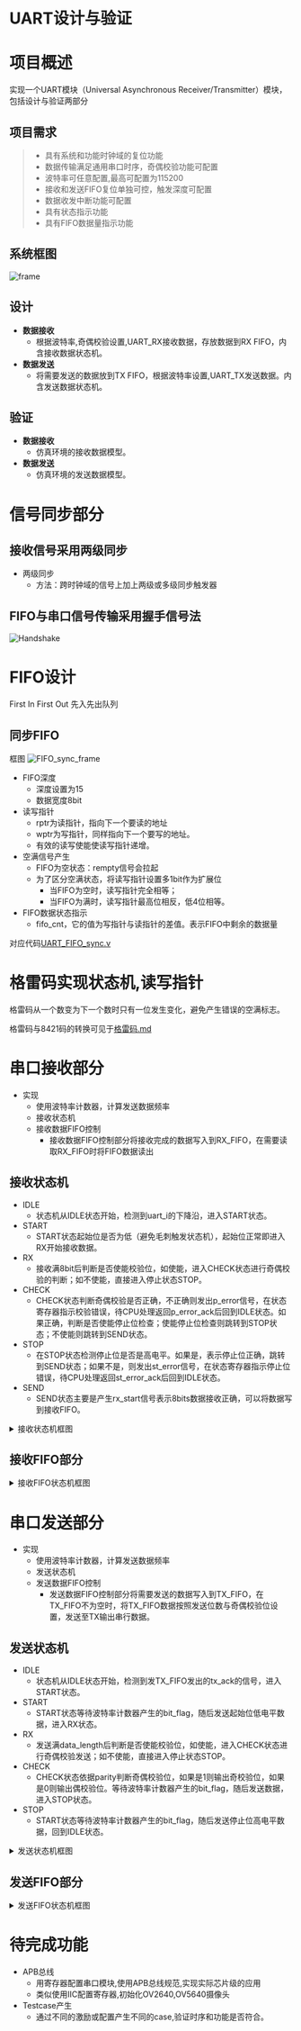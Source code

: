 
# UART设计与验证

# 项目概述

实现一个UART模块（Universal Asynchronous Receiver/Transmitter）模块，包括设计与验证两部分

## 项目需求

> - 具有系统和功能时钟域的复位功能
> - 数据传输满足通用串口时序，奇偶校验功能可配置
> - 波特率可任意配置,最高可配置为115200
> - 接收和发送FIFO复位单独可控，触发深度可配置
> - 数据收发中断功能可配置
> - 具有状态指示功能
> - 具有FIFO数据量指示功能

## 系统框图
![frame](images\frame.png)

## 设计

- **数据接收**
    - 根据波特率,奇偶校验设置,UART_RX接收数据，存放数据到RX FIFO，内含接收数据状态机。
- **数据发送**
    - 将需要发送的数据放到TX FIFO，根据波特率设置,UART_TX发送数据。内含发送数据状态机。

## 验证

- **数据接收**
    - 仿真环境的接收数据模型。
- **数据发送**
    - 仿真环境的发送数据模型。

# 信号同步部分

## 接收信号采用两级同步

- 两级同步
    - 方法：跨时钟域的信号上加上两级或多级同步触发器

## FIFO与串口信号传输采用握手信号法
 ![Handshake](images\Handshake.webp)


# FIFO设计

First In First Out
先入先出队列

## 同步FIFO
框图
![FIFO_sync_frame](images\FIFO_sync_frame.webp)
- FIFO深度
    - 深度设置为15
    - 数据宽度8bit
- 读写指针
    - rptr为读指针，指向下一个要读的地址
    - wptr为写指针，同样指向下一个要写的地址。
    - 有效的读写使能使读写指针递增。
- 空满信号产生
    - FIFO为空状态：rempty信号会拉起
    - 为了区分空满状态，将读写指针设置多1bit作为扩展位
        - 当FIFO为空时，读写指针完全相等；
        - 当FIFO为满时，读写指针最高位相反，低4位相等。
- FIFO数据状态指示
    - fifo_cnt，它的值为写指针与读指针的差值。表示FIFO中剩余的数据量

对应代码[UART_FIFO_sync.v](notes/codes/UART_FIFO_sync.v)

# 格雷码实现状态机,读写指针
格雷码从一个数变为下一个数时只有一位发生变化，避免产生错误的空满标志。

格雷码与8421码的转换可见于[格雷码.md](notes/格雷码.md)

# 串口接收部分

- 实现
    - 使用波特率计数器，计算发送数据频率
    - 接收状态机
    - 接收数据FIFO控制
        - 接收数据FIFO控制部分将接收完成的数据写入到RX_FIFO，在需要读取RX_FIFO时将FIFO数据读出
## 接收状态机

- IDLE
    - 状态机从IDLE状态开始，检测到uart_i的下降沿，进入START状态。
- START
    - START状态起始位是否为低（避免毛刺触发状态机），起始位正常即进入RX开始接收数据。
- RX
    - 接收满8bit后判断是否使能校验位，如使能，进入CHECK状态进行奇偶校验的判断；如不使能，直接进入停止状态STOP。
- CHECK
    - CHECK状态判断奇偶校验是否正确，不正确则发出p_error信号，在状态寄存器指示校验错误，待CPU处理返回p_error_ack后回到IDLE状态。如果正确，判断是否使能停止位检查；使能停止位检查则跳转到STOP状态；不使能则跳转到SEND状态。
- STOP
    - 在STOP状态检测停止位是否是高电平。如果是，表示停止位正确，跳转到SEND状态；如果不是，则发出st_error信号，在状态寄存器指示停止位错误，待CPU处理返回st_error_ack后回到IDLE状态。
- SEND
    - SEND状态主要是产生rx_start信号表示8bits数据接收正确，可以将数据写到接收FIFO。


<details>
    <summary>
    接收状态机框图
    </summary>
    <img src="images\UART_RX_state.png"/> 
</details>

## 接收FIFO部分

<details>
    <summary>
    接收FIFO状态机框图
    </summary>
    <img src="images\RX_FIFO_state.png"/> 
</details>

# 串口发送部分

- 实现
    - 使用波特率计数器，计算发送数据频率
    - 发送状态机
    - 发送数据FIFO控制
        - 发送数据FIFO控制部分将需要发送的数据写入到TX_FIFO，在TX_FIFO不为空时，将TX_FIFO数据按照发送位数与奇偶校验位设置，发送至TX输出串行数据。

## 发送状态机

- IDLE
    - 状态机从IDLE状态开始，检测到发TX_FIFO发出的tx_ack的信号，进入START状态。
- START
    - START状态等待波特率计数器产生的bit_flag，随后发送起始位低电平数据，进入RX状态。
- RX
    - 发送满data_length后判断是否使能校验位，如使能，进入CHECK状态进行奇偶校验发送；如不使能，直接进入停止状态STOP。
- CHECK
    - CHECK状态依据parity判断奇偶校验位，如果是1则输出奇校验位，如果是0则输出偶校验位。等待波特率计数器产生的bit_flag，随后发送数据，进入STOP状态。
- STOP
    - START状态等待波特率计数器产生的bit_flag，随后发送停止位高电平数据，回到IDLE状态。

<details>
    <summary>
    发送状态机框图
    </summary>
    <img src="images\UART_TX_state.png"/> 
</details>

## 发送FIFO部分

<details>
    <summary>
    发送FIFO状态机框图
    </summary>
    <img src="images\TX_FIFO_state.png"/> 
</details>

# 待完成功能

- APB总线
    - 用寄存器配置串口模块,使用APB总线规范,实现实际芯片级的应用
    - 类似使用IIC配置寄存器,初始化OV2640,OV5640摄像头
- Testcase产生
    - 通过不同的激励或配置产生不同的case,验证时序和功能是否符合。